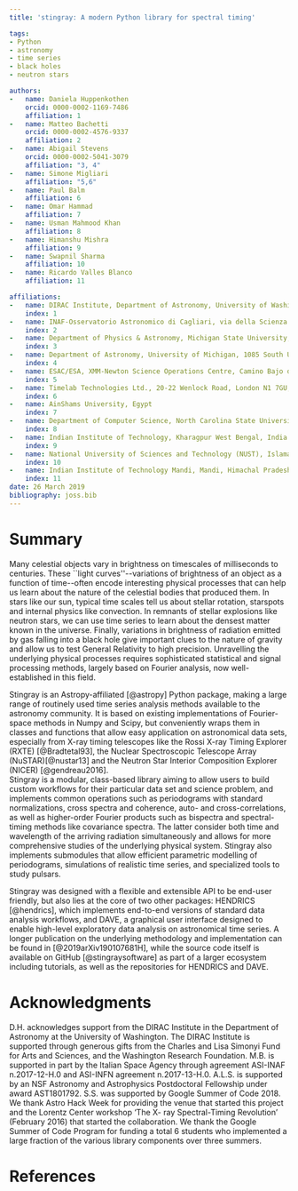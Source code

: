 ```yaml
---
title: 'stingray: A modern Python library for spectral timing'

tags:
- Python
- astronomy
- time series
- black holes
- neutron stars

authors:
- 	name: Daniela Huppenkothen
	orcid: 0000-0002-1169-7486
	affiliation: 1
- 	name: Matteo Bachetti
	orcid: 0000-0002-4576-9337
	affiliation: 2
- 	name: Abigail Stevens
	orcid: 0000-0002-5041-3079
	affiliation: "3, 4"
- 	name: Simone Migliari
	affiliation: "5,6"
- 	name: Paul Balm
	affiliation: 6
- 	name: Omar Hammad
	affiliation: 7
- 	name: Usman Mahmood Khan
	affiliation: 8
- 	name: Himanshu Mishra
	affiliation: 9
-	name: Swapnil Sharma
	affiliation: 10
- 	name: Ricardo Valles Blanco
	affiliation: 11

affiliations:
- 	name: DIRAC Institute, Department of Astronomy, University of Washington, 3910 15th Ave NE, Seattle, WA 98195
	index: 1
- 	name: INAF-Osservatorio Astronomico di Cagliari, via della Scienza 5, I-09047 Selargius (CA), Italy
	index: 2
- 	name: Department of Physics & Astronomy, Michigan State University, 567 Wilson Road, East Lansing, MI 48824, USA
	index: 3
-	name: Department of Astronomy, University of Michigan, 1085 South University Avenue, Ann Arbor, MI 48109, USA
	index: 4
-	name: ESAC/ESA, XMM-Newton Science Operations Centre, Camino Bajo del Castillo s/n, Urb. Villafranca del Castillo, 28692, Villanueva de la Caada, Madrid, Spain
	index: 5
- 	name: Timelab Technologies Ltd., 20-22 Wenlock Road, London N1 7GU, United Kingdom
	index: 6 
- 	name: AinShams University, Egypt
	index: 7
- 	name: Department of Computer Science, North Carolina State University, Raleigh, USA
	index: 8
- 	name: Indian Institute of Technology, Kharagpur West Bengal, India 721302
	index: 9
- 	name: National University of Sciences and Technology (NUST), Islamabad 44000, Pakistan
	index: 10
- 	name: Indian Institute of Technology Mandi, Mandi, Himachal Pradesh, India
	index: 11
date: 26 March 2019
bibliography: joss.bib
---
```


# Summary

Many celestial objects vary in brightness on timescales of milliseconds to centuries. These ``light curves''--variations of brightness of an object as a function of time--often encode interesting physical processes that can help us learn about the nature of the celestial bodies that produced them. 
In stars like our sun, typical time scales tell us about stellar rotation, starspots and internal physics like convection. In remnants of stellar explosions like neutron stars, we can use time series to learn about the densest matter known in the universe. Finally, variations in brightness of radiation emitted by gas falling into a black hole give important clues to the nature of gravity and allow us to test General Relativity to high precision.
Unravelling the underlying physical processes requires sophisticated statistical and signal processing methods, largely based on Fourier analysis, now well-established in this field.

Stingray is an Astropy-affiliated [@astropy] Python package, making a large range of routinely used time series analysis methods available to the astronomy community. It is based on existing implementations of Fourier-space methods in Numpy and Scipy, but conveniently wraps them in classes and functions that allow easy application on astronomical data sets, especially from X-ray timing telescopes like the Rossi X-ray Timing Explorer (RXTE) [@Bradtetal93], the Nuclear Spectroscopic Telescope Array (NuSTAR)[@nustar13] and the Neutron Star Interior Composition Explorer (NICER) [@gendreau2016].  
Stingray is a modular, class-based library aiming to allow users to build custom workflows for their particular data set and science problem, and implements common operations such as periodograms with standard normalizations, cross spectra and coherence, auto- and cross-correlations, as well as higher-order Fourier products such as bispectra and spectral-timing methods like covariance spectra. The latter consider both time and wavelength of the arriving radiation simultaneously and allows for more comprehensive studies of the underlying physical system. Stingray also implements submodules that allow efficient parametric modelling of periodograms, simulations of realistic time series, and specialized tools to study pulsars. 

Stingray was designed with a flexible and extensible API to be end-user friendly, but also lies at the core of two other packages: HENDRICS [@hendrics], which implements end-to-end versions of standard data analysis workflows, and DAVE, a graphical user interface designed to enable high-level exploratory data analysis on astronomical time series. A longer publication on the underlying methodology and implementation can be found in [@2019arXiv190107681H], while the source code itself is available on GitHub [@stingraysoftware] as part of a larger ecosystem including tutorials, as well as the repositories for HENDRICS and DAVE.


# Acknowledgments
D.H. acknowledges support from the DIRAC Institute in the Department of Astronomy at the University of Washington. The DIRAC Institute is supported through generous gifts from the Charles and Lisa Simonyi Fund for Arts and Sciences, and the Washington Research Foundation. M.B. is supported in part by the Italian Space Agency through agreement ASI-INAF n.2017-12-H.0 and ASI-INFN agreement n.2017-13-H.0. A.L.S. is supported by an NSF Astronomy and Astrophysics Postdoctoral Fellowship under award AST1801792. S.S. was supported by Google Summer of Code 2018. We thank Astro Hack Week for providing the venue that started this project and the Lorentz Center workshop ‘The X- ray Spectral-Timing Revolution’ (February 2016) that started the collaboration. We thank the Google Summer of Code Program for funding a total 6 students who implemented a large fraction of the various library components over three summers.

# References
